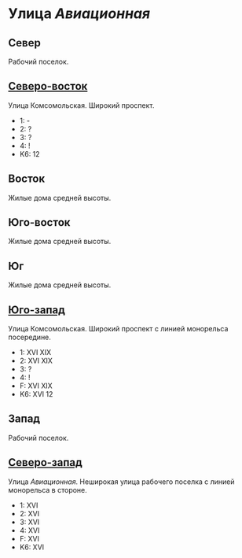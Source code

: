# Улица *Авиационная*

## Север

Рабочий поселок.

## [Северо-восток](./10540020.md)

Улица Комсомольская.
Широкий проспект.

* 1:    -
* 2:    ?
* 3:    ?
* 4:    !
* K6:   12

## Восток

Жилые дома средней высоты.

## Юго-восток

Жилые дома средней высоты.

## Юг

Жилые дома средней высоты.

## [Юго-запад](./10515045.md)

Улица Комсомольская.
Широкий проспект с линией монорельса посередине.

* 1:    XVI XIX
* 2:    XVI XIX
* 3:    ?
* 4:    !
* F:    XVI XIX
* K6:   XVI
        12

## Запад

Рабочий поселок.

## [Северо-запад](./10515035.md)

Улица *Авиационная*.
Неширокая улица рабочего поселка с линией монорельса в стороне.

* 1:    XVI
* 2:    XVI
* 3:    XVI
* 4:    XVI
* F:    XVI
* K6:   XVI
